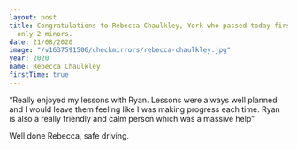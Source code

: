 ```yaml
---
layout: post
title: Congratulations to Rebecca Chaulkley, York who passed today first time with
  only 2 minors.
date: 21/08/2020
image: "/v1637591506/checkmirrors/rebecca-chaulkley.jpg"
year: 2020
name: Rebecca Chaulkley
firstTime: true
---
```

“Really enjoyed my lessons with Ryan. Lessons were always well planned and I would leave them feeling like I was making progress each time. Ryan is also a really friendly and calm person which was a massive help”

Well done Rebecca, safe driving.
